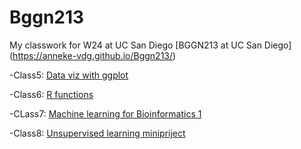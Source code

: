 # Bggn213
My classwork for W24 at UC San Diego [BGGN213 at UC San Diego] (https://anneke-vdg.github.io/Bggn213/)

-Class5: [Data viz with ggplot](https://github.com/Anneke-vdg/Bggn213/blob/main/Lab_5.md)

-Class6: [R functions](https://github.com/Anneke-vdg/Bggn213/blob/main/Lab6_hw.qmd)

 -CLass7: [Machine learning for Bioinformatics 1]()

 -Class8: [Unsupervised learning minipriject]()
